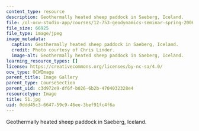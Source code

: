 ```yaml
---
content_type: resource
description: Geothermally heated sheep paddock in Saeberg, Iceland.
file: /ol-ocw-studio-app/courses/12-753-geodynamics-seminar-spring-2006/0ddd45c3664759c946ee3bef91fc4f6a_51.jpg
file_size: 66925
file_type: image/jpeg
image_metadata:
  caption: Geothermally heated sheep paddock in Saeberg, Iceland.
  credit: Photo courtesy of Chris Linder.
  image-alt: Geothermally heated sheep paddock in Saeberg, Iceland.
learning_resource_types: []
license: https://creativecommons.org/licenses/by-nc-sa/4.0/
ocw_type: OCWImage
parent_title: Image Gallery
parent_type: CourseSection
parent_uid: c3d972e9-df6f-b026-6b2b-4704032328e4
resourcetype: Image
title: 51.jpg
uid: 0ddd45c3-6647-59c9-46ee-3bef91fc4f6a
---
```

Geothermally heated sheep paddock in Saeberg, Iceland.